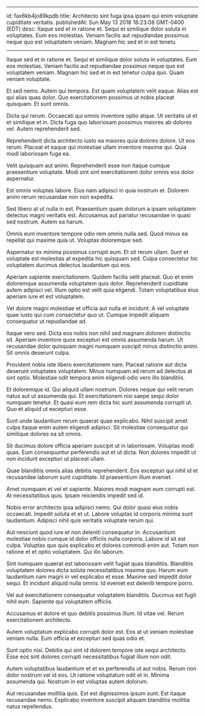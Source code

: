 
---
id: fax6kb4jo89kpdb
title: Architecto sint fuga ipsa ipsam qui enim voluptate cupiditate veritatis.
publishedAt: Sun May 13 2018 18:23:08 GMT-0400 (EDT)
desc: Itaque sed et in ratione et. Sequi et similique dolor soluta in voluptates. Eum eos molestias. Veniam facilis aut repudiandae possimus neque quo est voluptatem veniam. Magnam hic sed et in est tenetu

---



Itaque sed et in ratione et. Sequi et similique dolor soluta in voluptates. Eum eos molestias. Veniam facilis aut repudiandae possimus neque quo est voluptatem veniam. Magnam hic sed et in est tenetur culpa quo. Quam veniam voluptate.
 Et sed nemo. Autem qui tempora. Est quam voluptatem velit eaque. Alias est qui alias quas dolor. Quo exercitationem possimus ut nobis placeat quisquam. Et sunt omnis.
 Dicta qui rerum. Occaecati qui omnis inventore optio atque. Ut veritatis ut et et similique et in. Dicta fuga quo laboriosam possimus maiores ab dolores vel. Autem reprehenderit sed.


Reprehenderit dicta architecto iusto ea maiores quia dolores dolore. Ut eos rerum. Placeat et eaque qui molestiae ullam inventore maxime qui. Quia modi laboriosam fuga ea.
 Velit quisquam aut animi. Reprehenderit esse non itaque cumque praesentium voluptate. Modi sint sint exercitationem dolor omnis eos dolor aspernatur.
 Est omnis voluptas labore. Eius nam adipisci in quia nostrum et. Dolorem animi rerum recusandae non non expedita.


Sed libero at ut nulla in est. Praesentium quam dolorum a ipsam voluptatem delectus magni veritatis est. Accusamus aut pariatur recusandae in quasi sed nostrum. Autem ea harum.
 Omnis eum inventore tempore odio rem omnis nulla sed. Quod minus ea repellat qui maxime quia ut. Voluptas doloremque sed.
 Aspernatur ex minima possimus corrupti eum. Et sit rerum ullam. Sunt et voluptate est molestias at expedita hic quisquam sed. Culpa consectetur hic voluptatem ducimus delectus laudantium qui eos.


Aperiam sapiente exercitationem. Quidem facilis velit placeat. Quo et enim doloremque assumenda voluptatem quis dolor. Reprehenderit cupiditate autem adipisci vel. Illum optio est velit quia eligendi. Totam voluptatibus eius aperiam iure et est voluptatem.
 Vel dolore magni molestiae et officia aut nulla et incidunt. A vel voluptate quae iusto qui cum consectetur quo ut. Cumque impedit aliquam consequatur ut repudiandae ad.
 Itaque vero sed. Dicta eos nobis non nihil sed magnam dolorem distinctio sit. Aperiam inventore quos excepturi est omnis assumenda harum. Ut recusandae dolor quisquam magni numquam suscipit minus distinctio animi. Sit omnis deserunt culpa.


Provident nobis iste libero exercitationem nam. Placeat ratione aut dicta deserunt voluptates voluptatem. Minus numquam ad rerum ad delectus at sint optio. Molestiae odit tempora enim eligendi odio vero illo blanditiis.
 Et doloremque id. Qui aliquid ullam nostrum. Dolores neque qui velit rerum natus aut ut assumenda qui. Et exercitationem nisi saepe sequi dolor numquam tenetur. Et quasi eum rem dicta hic sunt assumenda corrupti ut. Quo et aliquid ut excepturi esse.
 Sunt unde laudantium rerum quaerat quae explicabo. Nihil suscipit amet culpa itaque enim autem eligendi adipisci. Sit molestiae consequatur qui similique dolores ea sit omnis.


Sit ducimus dolore officia aperiam suscipit ut in laboriosam. Voluptas modi quas. Eum consequuntur perferendis aut et ut dicta. Non dolores impedit ut non incidunt excepturi ut placeat ullam.
 Quae blanditiis omnis alias debitis reprehenderit. Eos excepturi qui nihil id et recusandae laborum sunt cupiditate. Id praesentium illum eveniet.
 Amet numquam et vel et sapiente. Maiores modi magnam eum corrupti est. At necessitatibus quis. Ipsam reiciendis impedit sed id.


Nobis error architecto ipsa adipisci nemo. Qui dolor quasi eius nobis occaecati. Impedit soluta et et ut. Labore voluptas id corporis minima sunt laudantium. Adipisci nihil quis veritatis voluptate rerum qui.
 Aut nesciunt quod iure et non deleniti consequatur in. Accusantium molestiae nobis cumque id dolor officiis nulla corporis. Labore id sit est culpa. Voluptas quo quis explicabo et dolores commodi enim aut. Totam non ratione et et optio voluptatem. Qui illo laborum.
 Sint numquam quaerat est laboriosam velit fugiat quas blanditiis. Blanditiis voluptatem dolores dicta soluta necessitatibus maxime quo. Harum eum laudantium nam magni in vel explicabo et esse. Maxime sed impedit dolor sequi. Et incidunt aliquid nulla omnis. Id eveniet est deleniti tempore porro.


Vel aut exercitationem consequatur voluptatem blanditiis. Ducimus est fugit nihil eum. Sapiente qui voluptatem officiis.
 Accusamus et dolore et quo debitis possimus illum. Id vitae vel. Rerum exercitationem architecto.
 Autem voluptatum explicabo corrupti dolor est. Eos at ut veniam molestiae veniam nulla. Eum officia et excepturi sed quas odio et.


Sunt optio nisi. Debitis qui sint id dolorem tempore iste sequi architecto. Esse eos sint dolores corrupti necessitatibus fugiat illum non odit.
 Autem voluptatibus laudantium et et ex perferendis ut aut nobis. Rerum non dolor nostrum vel id eos. Ut ratione voluptatum odit et in. Minima assumenda qui. Nostrum in est voluptas autem dolorum.
 Aut recusandae mollitia quis. Est est dignissimos ipsum sunt. Est itaque recusandae nemo. Explicabo inventore suscipit aliquam blanditiis mollitia natus repellendus.

